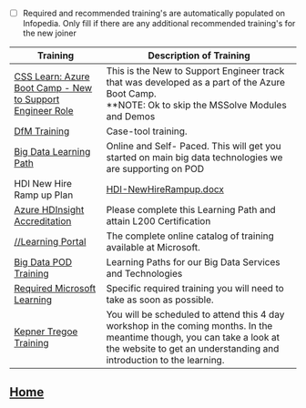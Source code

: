- [ ] Required and recommended training's are automatically populated on Infopedia. Only fill if there are any additional recommended training's for the new joiner


|Training| Description of Training |
|--|--|
| [CSS Learn: Azure Boot Camp - New to Support Engineer Role](https://ready.azurewebsites.net/csslearning/1687) | This is the New to Support Engineer track that was developed as a part of the Azure Boot Camp. <br/>**NOTE:  Ok to skip the MSSolve Modules and Demos 
[DfM Training](https://microsoftlmsap2.lms.sapsf.com/learning/user/catalogsearch/catalogSearchDispatchAction.do?searchType=filteredSearch&keywords=dfm%20dynamics%20for%20365) | Case-tool training.| Create an Azure account | 1) https://microsoft.sharepoint.com/teams/azureinternal/CSSMgmt/SitePages/Home.aspx<br/>2) Specify “css-Azure High Usage” for Program Name<br/>3) You’ll need to add the following for the High Usage justification:<br/> <h3>XXX is a support engineer in the Big Data Analytics POD. He will be supporting up to 9 different Microsoft Azure services, none of which have on-premise equivalents thus requiring him to use this subscription to both ramp into these technologies and support customers using the services. All engineers on this team are in the High Usage category.|
|[Big Data Learning Path](https://ready.azurewebsites.net/csslearning/2078)|Online and Self- Paced.  This will get you started on main big data technologies we are supporting on POD|
|HDI New Hire Ramp up Plan|[HDI-NewHireRampup.docx](/.attachments/HDI-NewHireRampup-aeef6210-9175-477a-9279-b8d6e895cc78.docx)|
| [Azure HDInsight Accreditation](https://nam06.safelinks.protection.outlook.com/?url=https%3A%2F%2Fready.azurewebsites.net%2Fcsslearning%2F2196&data=02%7C01%7Claurieh%40microsoft.com%7C609de6727e2f42ac4f1e08d677347ef6%7C72f988bf86f141af91ab2d7cd011db47%7C1%7C0%7C636827466352589353&sdata=HfcVeur%2FxdRCmIHPg0GNFdlE%2BMuCXudlsc1lpeJlk7A%3D&reserved=0) | Please complete this Learning Path and attain L200 Certification |
| [//Learning Portal](https://microsoft.sharepoint.com/sites/infopedia/pages/layouts/kcdoc.aspx?k=g00-1-67816) |The complete online catalog of training available at Microsoft.  |
|[Big Data POD Training](https://microsoft.sharepoint.com/sites/Infopedia/csslearning/Pages/BI-&-Data.aspx#SQL%20-%20Big%20Data%20POD)  | Learning Paths for our Big Data Services and Technologies |
|[Required Microsoft Learning](https://microsoft.sharepoint.com/sites/infopedia/pages/training.aspx)  | Specific required training you will need to take as soon as possible. |
|[Kepner Tregoe Training](https://microsoft.sharepoint.com/teams/kttraining?e=1:50641c52b71a43a6afe2e56b606c84d4)  | You will be scheduled to attend this 4 day workshop in the coming months.  In the meantime though, you can take a look at the website to get an understanding and introduction to the learning. |


##   [Home](https://dev.azure.com/Supportability/Big%20Data/_wiki/wikis/Big-Data.wiki/24057/Getting-Started)
